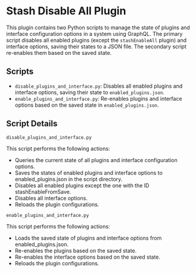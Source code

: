 # Stash Disable All Plugin

This plugin contains two Python scripts to manage the state of plugins and interface configuration options in a system using GraphQL. The primary script disables all enabled plugins (except the `stashEnableAll` plugin) and interface options, saving their states to a JSON file. The secondary script re-enables them based on the saved state.

## Scripts

- `disable_plugins_and_interface.py`: Disables all enabled plugins and interface options, saving their state to `enabled_plugins.json`.
- `enable_plugins_and_interface.py`: Re-enables plugins and interface options based on the saved state in `enabled_plugins.json`.

## Script Details

`disable_plugins_and_interface.py`

This script performs the following actions:

- Queries the current state of all plugins and interface configuration options.
- Saves the states of enabled plugins and interface options to enabled_plugins.json in the script directory.
- Disables all enabled plugins except the one with the ID stashEnableFromSave.
- Disables all interface options.
- Reloads the plugin configurations.

`enable_plugins_and_interface.py`

This script performs the following actions:

- Loads the saved state of plugins and interface options from enabled_plugins.json.
- Re-enables the plugins based on the saved state.
- Re-enables the interface options based on the saved state.
- Reloads the plugin configurations.
